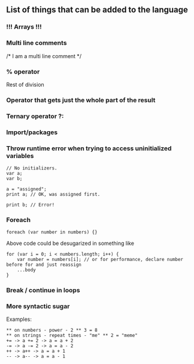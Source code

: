 ## List of things that can be added to the language

### !!! Arrays !!!

### Multi line comments
/* 
I am a multi line comment
*/

### % operator
Rest of division

### Operator that gets just the whole part of the result

### Ternary operator ?:

### Import/packages

### Throw runtime error when trying to access uninitialized variables
```mda
// No initializers.
var a;
var b;

a = "assigned";
print a; // OK, was assigned first.

print b; // Error!
```

### Foreach
```mda
foreach (var number in numbers) {}
```
Above code could be desugarized in something like
```mda
for (var i = 0; i < numbers.length; i++) {
    var number = numbers[i]; // or for performance, declare number before for and just reassign
    ...body
}
```

### Break / continue in loops

### More syntactic sugar
Examples:
```plaintext
** on numbers - power - 2 ** 3 = 8
** on strings - repeat times - "me" ** 2 = "meme"
+= -> a += 2 -> a = a + 2
-= -> a -= 2 -> a = a - 2
++ -> a++ -> a = a + 1
-- -> a-- -> a = a - 1
```

